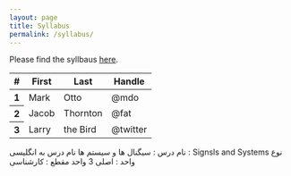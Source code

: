 ```yaml
---
layout: page
title: Syllabus
permalink: /syllabus/
---
```


Please find the syllbaus [here](/static_files/materials/Syllabus.pdf).



<table class="table table-striped table-dark">
  <thead>
    <tr>
      <th scope="col">#</th>
      <th scope="col">First</th>
      <th scope="col">Last</th>
      <th scope="col">Handle</th>
    </tr>
  </thead>
  <tbody>
    <tr>
      <th scope="row">1</th>
      <td>Mark</td>
      <td>Otto</td>
      <td>@mdo</td>
    </tr>
    <tr>
      <th scope="row">2</th>
      <td>Jacob</td>
      <td>Thornton</td>
      <td>@fat</td>
    </tr>
    <tr>
      <th scope="row">3</th>
      <td>Larry</td>
      <td>the Bird</td>
      <td>@twitter</td>
    </tr>
  </tbody>
</table>
نام درس : سیگنال ها و سیستم ها
نام درس به انگلیسی : Signsls and Systems
نوع واحد : اصلی 3 واحد 
مقطع : کارشناسی 
